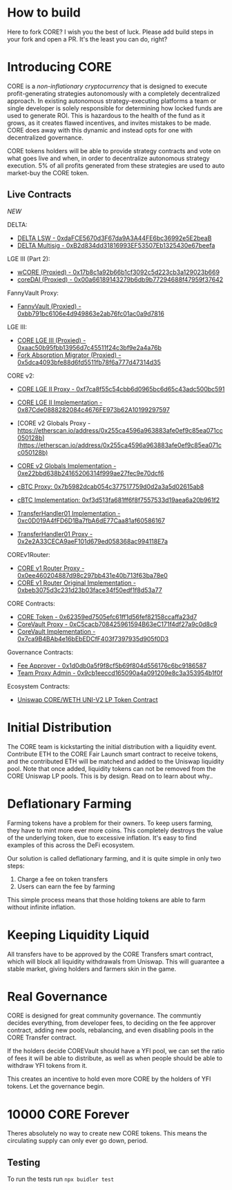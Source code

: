 # How to build

Here to fork CORE? I wish you the best of luck. Please add build steps in your fork and open a PR. It's the least you can do, right?

# Introducing CORE

CORE is a *non-inflationary* *cryptocurrency* that is designed to execute profit-generating strategies autonomously with a completely decentralized approach. In existing autonomous strategy-executing platforms a team or single developer is solely responsible for determining how locked funds are used to generate ROI. This is hazardous to the health of the fund as it grows, as it creates flawed incentives, and invites mistakes to be made. CORE does away with this dynamic and instead opts for one with decentralized governance.

CORE tokens holders will be able to provide strategy contracts and vote on what goes live and when, in order to decentralize autonomous strategy execution. 5% of all profits generated from these strategies are used to auto market-buy the CORE token.

## Live Contracts

*NEW*

DELTA:
 - [DELTA LSW - 0xdaFCE5670d3F67da9A3A44FE6bc36992e5E2beaB](https://etherscan.io/address/0xdafce5670d3f67da9a3a44fe6bc36992e5e2beab)
 - [DELTA Multisig - 0xB2d834dd31816993EF53507Eb1325430e67beefa](https://etherscan.io/address/0xB2d834dd31816993EF53507Eb1325430e67beefa)

LGE III (Part 2):
 - [wCORE (Proxied) - 0x17b8c1a92b66b1cf3092c5d223cb3a129023b669](https://etherscan.io/address/0x17b8c1a92b66b1cf3092c5d223cb3a129023b669#code)
 - [coreDAI (Proxied) - 0x00a66189143279b6db9b77294688f47959f37642](https://etherscan.io/address/0x00a66189143279b6db9b77294688f47959f37642#code)

FannyVault Proxy:
- [FannyVault (Proxied) - 0xbb791bc6106e4d949863e2ab76fc01ac0a9d7816](https://etherscan.io/address/0xbb791bc6106e4d949863e2ab76fc01ac0a9d7816)

LGE III:
- [CORE LGE III (Proxied) - 0xaac50b95fbb13956d7c45511f24c3bf9e2a4a76b](https://etherscan.io/address/0xaac50b95fbb13956d7c45511f24c3bf9e2a4a76b)
- [Fork Absorption Migrator (Proxied) - 0x5dca4093bfe88d6fd5511fb78f6a777d47314d35](https://etherscan.io/address/0x5dca4093bfe88d6fd5511fb78f6a777d47314d35)

CORE v2:
- [CORE LGE II Proxy - 0xf7ca8f55c54cbb6d0965bc6d65c43adc500bc591](https://etherscan.io/address/0xf7ca8f55c54cbb6d0965bc6d65c43adc500bc591)
- [CORE LGE II Implementation - 0x87Cde0888282084c4676FE973b62A10199297597](https://etherscan.io/address/0x87Cde0888282084c4676FE973b62A10199297597)
- [CORE v2 Globals Proxy - https://etherscan.io/address/0x255ca4596a963883afe0ef9c85ea071cc050128b](https://etherscan.io/address/0x255ca4596a963883afe0ef9c85ea071cc050128b)
- [CORE v2 Globals Implementation - 0xe22bbd638b24165206314f999ae27fec9e70dcf6](https://etherscan.io/address/0xe22bbd638b24165206314f999ae27fec9e70dcf6)
- [cBTC Proxy: 0x7b5982dcab054c377517759d0d2a3a5d02615ab8](https://etherscan.io/address/0x7b5982dcab054c377517759d0d2a3a5d02615ab8)
- [cBTC Implementation: 0xf3d513fa681ff6f8f7557533d19aea6a20b961f2](https://etherscan.io/address/0xf3d513fa681ff6f8f7557533d19aea6a20b961f2)

 - [TransferHandler01 Implementation - 0xc0D019A4fFD6D1Ba7fbA6dE77Caa81af60586167](https://etherscan.io/address/0xc0D019A4fFD6D1Ba7fbA6dE77Caa81af60586167)
 - [TransferHandler01 Proxy - 0x2e2A33CECA9aeF101d679ed058368ac994118E7a](https://etherscan.io/address/0x2e2A33CECA9aeF101d679ed058368ac994118E7a)

COREv1Router:
 - [CORE v1 Router Proxy - 0x0ee460204887d98c297bb431e40b713f63ba78e0](https://etherscan.io/address/0x0ee460204887d98c297bb431e40b713f63ba78e0)
 - [CORE v1 Router Original Implementation - 0xbeb3075d3c231d23b03face34f50edf1f8d53a77](https://etherscan.io/address/0xbeb3075d3c231d23b03face34f50edf1f8d53a77)

CORE Contracts:
 - [CORE Token - 0x62359ed7505efc61ff1d56fef82158ccaffa23d7](https://etherscan.io/address/0x62359ed7505efc61ff1d56fef82158ccaffa23d7)
 - [CoreVault Proxy - 0xC5cacb708425961594B63eC171f4df27a9c0d8c9](https://etherscan.io/address/0xC5cacb708425961594B63eC171f4df27a9c0d8c9)
 - [CoreVault Implementation - 0x7ca9B4BAb4e16bEbEDCfF403f7397935d905f0D3](https://etherscan.io/address/0x7ca9B4BAb4e16bEbEDCfF403f7397935d905f0D3)
 
 Governance Contracts:
 - [Fee Approver - 0x1d0db0a5f9f8cf5b69f804d556176c6bc9186587](https://etherscan.io/address/0x1d0db0a5f9f8cf5b69f804d556176c6bc9186587)
 - [Team Proxy Admin - 0x9cb1eeccd165090a4a091209e8c3a353954b1f0f](https://etherscan.io/address/0x9cb1eeccd165090a4a091209e8c3a353954b1f0f)

Ecosystem Contracts:
 - [Uniswap CORE/WETH UNI-V2 LP Token Contract](https://etherscan.io/address/0x32ce7e48debdccbfe0cd037cc89526e4382cb81b)


# Initial Distribution

The CORE team is kickstarting the initial distribution with a liquidity event. Contribute ETH to the CORE Fair Launch smart contract to receive tokens, and the contributed ETH will be matched and added to the Uniswap liquidity pool. Note that once added, liquidity tokens can not be removed from the CORE Uniswap LP pools. This is by design. Read on to learn about why..

# **Deflationary Farming**

Farming tokens have a problem for their owners. To keep users farming, they have to mint more ever more coins. This completely destroys the value of the underlying token, due to excessive inflation. It's easy to find examples of this across the DeFi ecosystem. 

Our solution is called deflationary farming, and it is quite simple in only two steps:

1. Charge a fee on token transfers
2. Users can earn the fee by farming

This simple process means that those holding tokens are able to farm without infinite inflation.

# Keeping **Liquidity Liquid**

All transfers have to be approved by the CORE Transfers smart contract, which will block all
liquidity withdrawals from Uniswap. This will guarantee a stable market, giving holders and farmers skin in the game.

# **Real Governance**

CORE is designed for great community governance. The communtiy decides everything, from developer fees, to deciding on the fee approver contract, adding new pools, rebalancing, and even disabling pools in the CORE Transfer contract.

If the holders decide COREVault should have a YFI pool, we can set
the ratio of fees it will be able to distribute, as well as when people should be
able to withdraw YFI tokens from it.

This creates an incentive to hold even more CORE by the holders of YFI tokens. Let the governance begin.

# **10000 CORE Forever**

Theres absolutely no way to create new CORE tokens. This means the
circulating supply can only ever go down, period.


## Testing 

To run the tests run
``` npx buidler test ```
